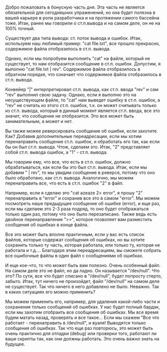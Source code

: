 
Добро пожаловать в бонусную часть дня. Эта часть не является обязательной для сегодняшних упраженений, но она будет полезна в вашей карьере в роли разработчика и на протяжении самого бассейна тоже. Итак, ранее мы говорили о ст.п.вывода и на самом деле, он не на 100% точный.

Существует два типа вывода: ст. поток вывода и ошибок. Итак, используем наш любимый пример: "cat file.txt", все прошло прекрасно, содержимое файла отобразилось в ст.п. вывода.

Однако, если мы попробуем выполнить "cat" на файле, который не существует, то нам отобразится сообщение в ст.п. ошибок. Допустим, я выполню "cat file.txt | rev". Содержимое файла отобразилось в обратном порядке, что означает что содержимое файла отобразилось в ст.п. вывода.

Конвейер "|" интерпретировал ст.п. вывода, как ст.п. ввода "rev" и сам "rev" выполнил свою задачу. Однако, если я выполню это на несуществующем файле, то "cat" нам выведет ошибку в ст.п. ошибок, а "rev" не считать из этого ст.п. ошибок, т.к. он может считывать только из ст.п. вывода, который в данный момент является ст.п. ввода, все это значит, что сообщение не отобразится. Это все может быть занимательным, а может и нет.

Вы также можее реверсировать сообщение об ошибке, если захотите. Как? Добавив дополнительные переадресации, если мы хотим перенаправить сообщение ст.п. ошибок, и обработать его так, как если бы он был ст.п. вывода. Чтож, сделаем это. Итак, "2" представляет собой ст.п. вывода ошибок, а "1" - ст.п. вывода.

Мы говорим ему, что все, что есть в ст.п. ошибок, должно обрабатываться, как если бы это был ст.п. вывода. Итак, если мы добавим " | rev", то мы увидим сообщение в реверсе, потому что оно было обработано, как ст.п. вывода. Аналогично, мы можем перенаправить все, что есть в ст.п. ошибок "2" в файл.

Например, если я сделаю это "cat azeaze 2> error", я прошу "2" перенаправить в "error" и сохранив все это в самом "error". Мы можем посмотреть наше предыдущее сообщение об ошибке (error), и еще раз, если мы сделаем это 2-3 раза подряд, то оно будет отображаться только один раз, потому что оно было перезаписано. Также ведь есть двойное перенаправление ">>", которое позволяет вам разместить сообщения об ошибках в конце файла.

Все это может быть вполне практичным, если у вас есть список файлов, которые содержат сообщения об ошибках, но вы хотите сохранить только ту часть, которая работала, или только ту, которая не работала и т.д.... Благодаря этим переадресациям, вы сможете собрать все ошибочные файлы в один файл с сообщениями об ошибках.

И еще кое-что, то что может быть вам полезно. Очень особенный файл. На самом деле это не файл, но да ладно. Он называется "/dev/null". Что это? По сути, все что будет списано в "/dev/null", будет попросту стерто, забыто. Итак, тут ничего не произойдет, файл "/dev/null" на самом деле не существует. Так что ничего в него добавлено не было. Неважно. Так в каких ситуациях его можно применить?

Мы можем применить его, например, для удаления какой-либо части и сохранения только сообщений об ошибках. У нас будет полный бардак, если мы захотим отобраить все сообщения об ошибках. Мы все время будем матать назад, проверять и все такое... Если мы скажем "Все что работает - перенаправить в /dev/null", и вуаля! Выводятся только сообщения об ошибках. Так что еще раз повторюсь, это может быть очень практично для отладки (debug) или проверки того, работают ли ваши скрипты так, как они должны работать. Это очень важно знать на будущее.